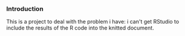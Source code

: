 ### Introduction

This is a project to deal with the problem i have:
i can't get RStudio to include the results of the R code into the knitted document.

